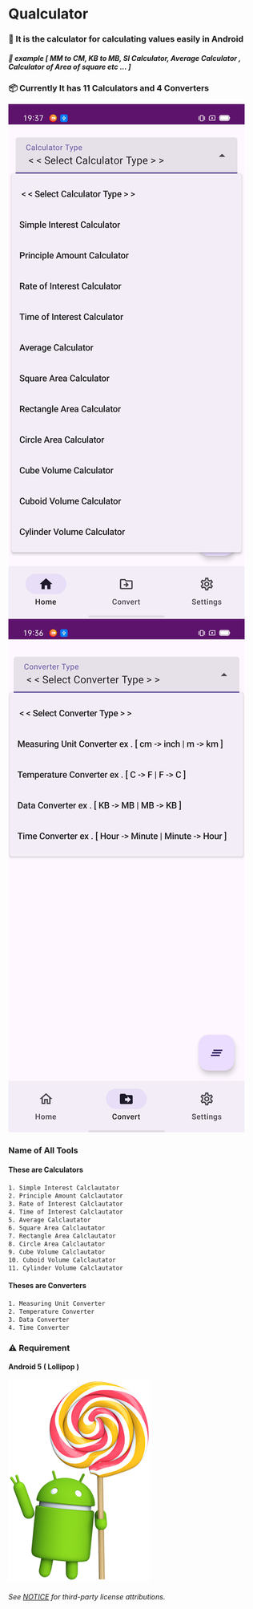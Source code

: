 # Qualculator

### 🧮 It is the calculator for calculating values easily in Android 

##### 🔢 example [  MM to CM, KB to MB, SI Calculator, Average Calculator , Calculator of Area of square etc ... ] 

### 📦 Currently It has  11 Calculators and 4 Converters

![calc_image](https://raw.githubusercontent.com/asciiblues/qualculator/refs/heads/main/images/Screenshot_2025-04-25-19-37-12-17.jpg)
![converter_img](https://raw.githubusercontent.com/asciiblues/qualculator/refs/heads/main/images/Screenshot_2025-04-25-19-36-54-28.jpg)

### Name of All Tools 

#### These are Calculators

```
1. Simple Interest Calclautator
2. Principle Amount Calclautator
3. Rate of Interest Calclautator
4. Time of Interest Calclautator
5. Average Calclautator
6. Square Area Calclautator
7. Rectangle Area Calclautator
8. Circle Area Calclautator
9. Cube Volume Calclautator
10. Cuboid Volume Calclautator
11. Cylinder Volume Calclautator
```

#### Theses are Converters

```
1. Measuring Unit Converter
2. Temperature Converter
3. Data Converter
4. Time Converter
```

### ⚠ Requirement 

#### Android 5 ( Lollipop ) 
 
![android_5_lollipop](https://raw.githubusercontent.com/asciiblues/qualculator/refs/heads/main/images/android_lollipop_img.png)

###### See [NOTICE](./NOTICE) for third-party license attributions.
